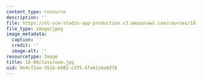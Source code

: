 ```yaml
---
content_type: resource
description: ''
file: https://ol-ocw-studio-app-production.s3.amazonaws.com/courses/18-06sc-linear-algebra-fall-2011/8e4cf2ae351bb082c3f56fa61c6e0278_18-06classroom.jpg
file_type: image/jpeg
image_metadata:
  caption: ''
  credit: ''
  image-alt: ''
resourcetype: Image
title: 18-06classroom.jpg
uid: 8e4cf2ae-351b-b082-c3f5-6fa61c6e0278
---
```

